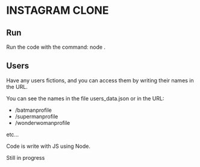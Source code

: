 # INSTAGRAM CLONE

## Run

Run the code with the command: node .

 
## Users

Have any users fictions, and you can access them by writing their names in the URL.

You can see the names in the file users_data.json or in the URL:

- /batmanprofile
- /supermanprofile
- /wonderwomanprofile

etc...

Code is write with JS using Node.

Still in progress
